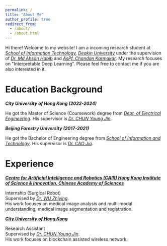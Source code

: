 ```yaml
---
permalink: /
title: "About Me"
author_profile: true
redirect_from: 
  - /about/
  - /about.html
---
```


Hi there! Welcome to my website! I am a incoming research student at *[School of Information Technology](https://www.deakin.edu.au/faculty-of-science-engineering-and-built-environment/school-of-information-technology), [Deakin University](https://www.deakin.edu.au/)* under the supervision of *[Dr. Md Ahsan Habib](https://experts.deakin.edu.au/50940-md-ahsan-habib)* and *[AsPf. Chandan Karmakar](https://experts.deakin.edu.au/30131-chandan-karmakar)*. My research focuses on "Interpretable Deep Learning". Please feel free to contact me if you are also interested in it.

Education Background
======
***City University of Hong Kong (2022-2024)***  

He got the Master of Science (Coursework) degree from *[Dept. of Electrical Engineering](https://www.ee.cityu.edu.hk/)*. His supervisor is *[Dr. CHUN Young Jin](https://www.ee.cityu.edu.hk/~yjchun/)*.
  
***Beijing Forestry University (2017-2021)***  

He got the Bachelor of Engineering degree from *[School of Information and Technology](https://it.bjfu.edu.cn/)*. His supervisor is *[Dr. CAO Jia](https://it.bjfu.edu.cn/szdw/szgk/fjs/374692.html)*.


Experience
======
***[Centre for Artificial Intelligence and Robotics (CAIR) Hong Kong Institute of Science & Innovation, Chinese Academy of Sciences](https://www.cair-cas.org.hk/)***  

Internship (Surgical Robot)  
Supervised by *[Dr. WU Zhiying](https://www.cair-cas.org.hk/article/27)*.  
His work focuses on medical image analysis and multi-modal understanding, medical image segmentation and registration.

***[City University of Hong Kong](www.cityu.edu.hk)***  

Research Assistant  
Supervised by *[Dr. CHUN Young Jin](https://www.ee.cityu.edu.hk/~yjchun/)*.  
His work focuses on blockchain assisted wireless network.

